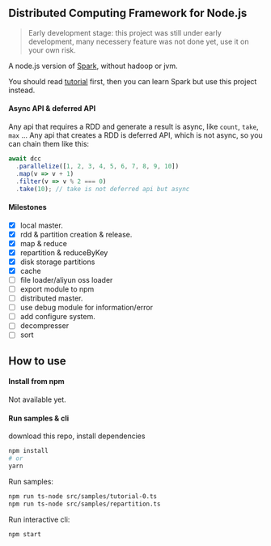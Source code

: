 ## Distributed Computing Framework for Node.js

> Early development stage: this project was still under early development, many necessery feature was not done yet, use it on your own risk.

A node.js version of [Spark](https://spark.apache.org/), without hadoop or jvm.

You should read [tutorial](src/samples/tutorial-0.ts) first, then you can learn Spark but use this project instead.

#### Async API & deferred API

Any api that requires a RDD and generate a result is async, like `count`, `take`, `max` ...
Any api that creates a RDD is deferred API, which is not async, so you can chain them like this:

```js
await dcc
  .parallelize([1, 2, 3, 4, 5, 6, 7, 8, 9, 10])
  .map(v => v + 1)
  .filter(v => v % 2 === 0)
  .take(10); // take is not deferred api but async
```

#### Milestones

- [x] local master.
- [x] rdd & partition creation & release.
- [x] map & reduce
- [x] repartition & reduceByKey
- [x] disk storage partitions
- [x] cache
- [ ] file loader/aliyun oss loader
- [ ] export module to npm
- [ ] distributed master.
- [ ] use debug module for information/error
- [ ] add configure system.
- [ ] decompresser
- [ ] sort

## How to use

#### Install from npm

Not available yet.

#### Run samples & cli

download this repo, install dependencies

```bash
npm install
# or
yarn
```

Run samples:

```bash
npm run ts-node src/samples/tutorial-0.ts
npm run ts-node src/samples/repartition.ts
```

Run interactive cli:

```bash
npm start
```
